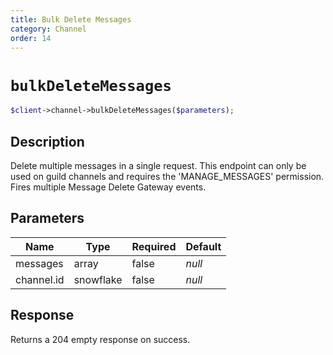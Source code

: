 ```yaml
---
title: Bulk Delete Messages
category: Channel
order: 14
---
```


# `bulkDeleteMessages`

```php
$client->channel->bulkDeleteMessages($parameters);
```

## Description

Delete multiple messages in a single request. This endpoint can only be used on guild channels and requires the &#039;MANAGE_MESSAGES&#039; permission.  Fires multiple Message Delete Gateway events.

## Parameters


Name | Type | Required | Default
--- | --- | --- | ---
messages | array | false | *null*
channel.id | snowflake | false | *null*

## Response

Returns a 204 empty response on success.

